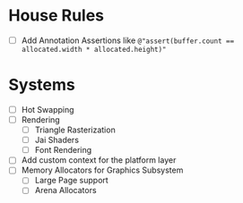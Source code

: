 # House Rules

- [ ] Add Annotation Assertions like ``@"assert(buffer.count == allocated.width * allocated.height)"`` 



# Systems
- [ ] Hot Swapping
- [ ] Rendering
	- [ ] Triangle Rasterization
	- [ ] Jai Shaders
	- [ ] Font Rendering
- [ ] Add custom context for the platform layer
- [ ] Memory Allocators for Graphics Subsystem
	- [ ] Large Page support
	- [ ] Arena Allocators
